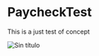# PaycheckTest

This is a just test of concept

![Sin título](https://user-images.githubusercontent.com/34247356/184256794-ca6f0c75-d04e-4b95-8706-27b2f5fe6908.jpg)
